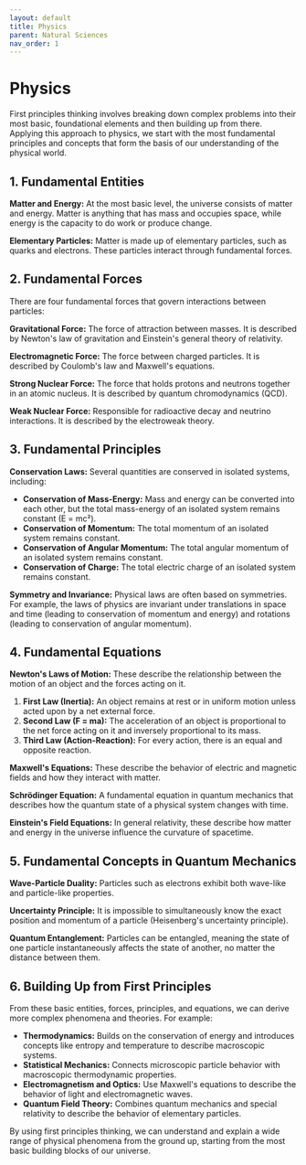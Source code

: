 ```yaml
---
layout: default
title: Physics
parent: Natural Sciences
nav_order: 1
---
```


# **Physics**

First principles thinking involves breaking down complex problems into their most basic, foundational elements and then building up from there. Applying this approach to physics, we start with the most fundamental principles and concepts that form the basis of our understanding of the physical world.

## 1. Fundamental Entities

**Matter and Energy:** At the most basic level, the universe consists of matter and energy. Matter is anything that has mass and occupies space, while energy is the capacity to do work or produce change.

**Elementary Particles:** Matter is made up of elementary particles, such as quarks and electrons. These particles interact through fundamental forces.

## 2. Fundamental Forces

There are four fundamental forces that govern interactions between particles:

**Gravitational Force:** The force of attraction between masses. It is described by Newton's law of gravitation and Einstein's general theory of relativity.

**Electromagnetic Force:** The force between charged particles. It is described by Coulomb's law and Maxwell's equations.

**Strong Nuclear Force:** The force that holds protons and neutrons together in an atomic nucleus. It is described by quantum chromodynamics (QCD).

**Weak Nuclear Force:** Responsible for radioactive decay and neutrino interactions. It is described by the electroweak theory.

## 3. Fundamental Principles

**Conservation Laws:** Several quantities are conserved in isolated systems, including:

- **Conservation of Mass-Energy:** Mass and energy can be converted into each other, but the total mass-energy of an isolated system remains constant (E = mc²).
- **Conservation of Momentum:** The total momentum of an isolated system remains constant.
- **Conservation of Angular Momentum:** The total angular momentum of an isolated system remains constant.
- **Conservation of Charge:** The total electric charge of an isolated system remains constant.

**Symmetry and Invariance:** Physical laws are often based on symmetries. For example, the laws of physics are invariant under translations in space and time (leading to conservation of momentum and energy) and rotations (leading to conservation of angular momentum).

## 4. Fundamental Equations

**Newton's Laws of Motion:** These describe the relationship between the motion of an object and the forces acting on it.

1. **First Law (Inertia):** An object remains at rest or in uniform motion unless acted upon by a net external force.
2. **Second Law (F = ma):** The acceleration of an object is proportional to the net force acting on it and inversely proportional to its mass.
3. **Third Law (Action-Reaction):** For every action, there is an equal and opposite reaction.

**Maxwell's Equations:** These describe the behavior of electric and magnetic fields and how they interact with matter.

**Schrödinger Equation:** A fundamental equation in quantum mechanics that describes how the quantum state of a physical system changes with time.

**Einstein's Field Equations:** In general relativity, these describe how matter and energy in the universe influence the curvature of spacetime.

## 5. Fundamental Concepts in Quantum Mechanics

**Wave-Particle Duality:** Particles such as electrons exhibit both wave-like and particle-like properties.

**Uncertainty Principle:** It is impossible to simultaneously know the exact position and momentum of a particle (Heisenberg's uncertainty principle).

**Quantum Entanglement:** Particles can be entangled, meaning the state of one particle instantaneously affects the state of another, no matter the distance between them.

## 6. Building Up from First Principles

From these basic entities, forces, principles, and equations, we can derive more complex phenomena and theories. For example:

- **Thermodynamics:** Builds on the conservation of energy and introduces concepts like entropy and temperature to describe macroscopic systems.
- **Statistical Mechanics:** Connects microscopic particle behavior with macroscopic thermodynamic properties.
- **Electromagnetism and Optics:** Use Maxwell's equations to describe the behavior of light and electromagnetic waves.
- **Quantum Field Theory:** Combines quantum mechanics and special relativity to describe the behavior of elementary particles.

By using first principles thinking, we can understand and explain a wide range of physical phenomena from the ground up, starting from the most basic building blocks of our universe.
